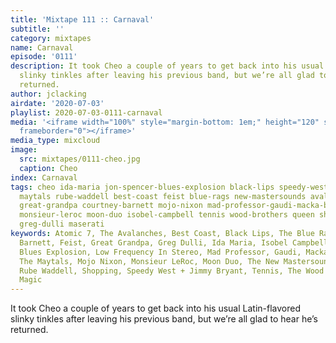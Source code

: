 ```yaml
---
title: 'Mixtape 111 :: Carnaval'
subtitle: ''
category: mixtapes
name: Carnaval
episode: '0111'
description: It took Cheo a couple of years to get back into his usual Latin-flavored
  slinky tinkles after leaving his previous band, but we’re all glad to hear he’s
  returned.
author: jclacking
airdate: '2020-07-03'
playlist: 2020-07-03-0111-carnaval
media: '<iframe width="100%" style="margin-bottom: 1em;" height="120" src="https://www.mixcloud.com/widget/iframe/?feed=%2Fthe-lacking-org%2Fkj05px-111-carnaval%2F&hide_artwork=1&hide_cover=1&light=1"
  frameborder="0"></iframe>'
media_type: mixcloud
image:
  src: mixtapes/0111-cheo.jpg
  caption: Cheo
index: Carnaval
tags: cheo ida-maria jon-spencer-blues-explosion black-lips speedy-west-jimmy-bryant
  maytals rube-waddell best-coast feist blue-rags new-mastersounds avalanches young-magic
  great-grandpa courtney-barnett mojo-nixon mad-professor-gaudi-macka-b low-frequency-in-stereo
  monsieur-leroc moon-duo isobel-campbell tennis wood-brothers queen shopping atomic-7
  greg-dulli maserati
keywords: Atomic 7, The Avalanches, Best Coast, Black Lips, The Blue Rags, Cheo, Courtney
  Barnett, Feist, Great Grandpa, Greg Dulli, Ida Maria, Isobel Campbell, The Jon Spencer
  Blues Explosion, Low Frequency In Stereo, Mad Professor, Gaudi, Macka B, Maserati,
  The Maytals, Mojo Nixon, Monsieur LeRoc, Moon Duo, The New Mastersounds, Queen,
  Rube Waddell, Shopping, Speedy West + Jimmy Bryant, Tennis, The Wood Brothers, Young
  Magic
---
```

It took Cheo a couple of years to get back into his usual Latin-flavored slinky tinkles after leaving his previous band, but we’re all glad to hear he’s returned.
